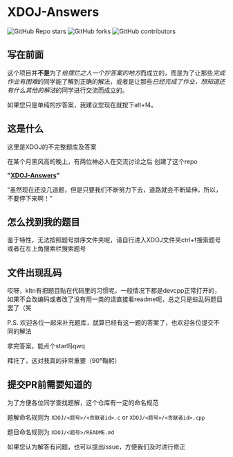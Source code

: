 # XDOJ-Answers

![GitHub Repo stars](https://img.shields.io/github/stars/ExceptionB/XDOJ-Answers?style=flat-square)
![GitHub forks](https://img.shields.io/github/forks/ExceptionB/XDOJ-Answers?style=flat-square)
![GitHub contributors](https://img.shields.io/github/contributors/ExceptionB/XDOJ-Answers)

## 写在前面

这个项目并**不是**为了*给摆烂之人一个抄答案的地方*而成立的，而是为了让那些*完成作业有困难*的同学能了解到正确的解法，或者是让那些*已经完成了作业，想知道还有什么其他的解法*的同学进行交流而成立的。

如果您只是单纯的抄答案，我建议您现在就按下alt+f4。

## 这是什么

这里是XDOJ的不完整题库及答案

在某个月黑风高的晚上，有两位神必人在交流讨论之后 创建了这个repo

**"[XDOJ-Answers](https://github.com/ExceptionB/XDOJ-Answers)"**

“虽然现在还没几道题，但是只要我们不断努力下去，道路就会不断延伸，所以，不要停下来啊！”

## 怎么找到我的题目

鉴于特性，无法按照题号排序文件夹呢，请自行进入XDOJ文件夹ctrl+f搜索题号或者在左上角搜索栏搜索题号

## 文件出现乱码

哎呀，kltn有把题目贴在代码里的习惯呢，一般情况下都是devcpp正常打开的，如果不会改编码或者改了没有用一类的请直接看readme呢，总之只是些乱码题目罢了（笑


P.S. 欢迎各位一起来补充题库，就算已经有这一题的答案了，也欢迎各位提交不同的解法

拿完答案，能点个star吗qwq

拜托了，这对我真的非常重要（90°鞠躬）

## 提交PR前需要知道的

为了方便各位同学查找题解，这个仓库有一定的命名规范

题解命名规则为 `XDOJ/<题号>/<贡献者id>.c` or `XDOJ/<题号>/<贡献者id>.cpp`

题目命名规则为 `XDOJ/<题号>/README.md`

如果您认为解答有问题，也可以提出issue，方便我们及时进行修正
